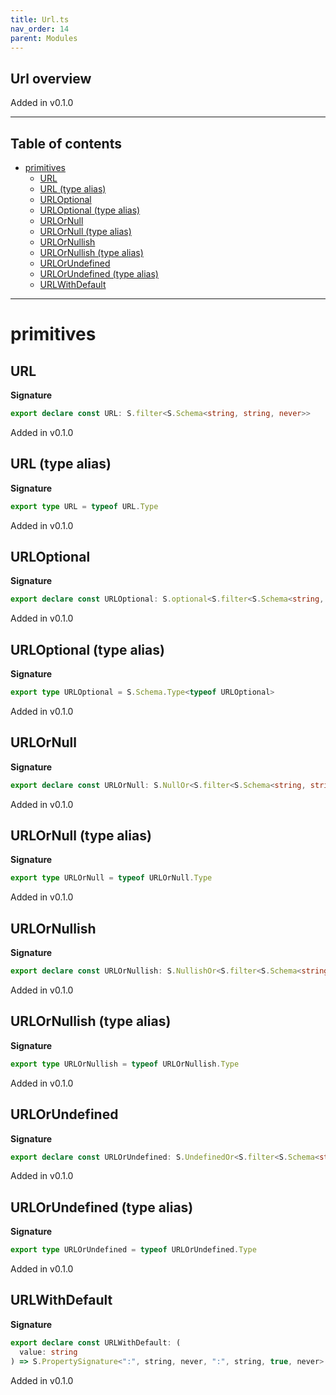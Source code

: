 ```yaml
---
title: Url.ts
nav_order: 14
parent: Modules
---
```


## Url overview

Added in v0.1.0

---

<h2 class="text-delta">Table of contents</h2>

- [primitives](#primitives)
  - [URL](#url)
  - [URL (type alias)](#url-type-alias)
  - [URLOptional](#urloptional)
  - [URLOptional (type alias)](#urloptional-type-alias)
  - [URLOrNull](#urlornull)
  - [URLOrNull (type alias)](#urlornull-type-alias)
  - [URLOrNullish](#urlornullish)
  - [URLOrNullish (type alias)](#urlornullish-type-alias)
  - [URLOrUndefined](#urlorundefined)
  - [URLOrUndefined (type alias)](#urlorundefined-type-alias)
  - [URLWithDefault](#urlwithdefault)

---

# primitives

## URL

**Signature**

```ts
export declare const URL: S.filter<S.Schema<string, string, never>>
```

Added in v0.1.0

## URL (type alias)

**Signature**

```ts
export type URL = typeof URL.Type
```

Added in v0.1.0

## URLOptional

**Signature**

```ts
export declare const URLOptional: S.optional<S.filter<S.Schema<string, string, never>>>
```

Added in v0.1.0

## URLOptional (type alias)

**Signature**

```ts
export type URLOptional = S.Schema.Type<typeof URLOptional>
```

Added in v0.1.0

## URLOrNull

**Signature**

```ts
export declare const URLOrNull: S.NullOr<S.filter<S.Schema<string, string, never>>>
```

Added in v0.1.0

## URLOrNull (type alias)

**Signature**

```ts
export type URLOrNull = typeof URLOrNull.Type
```

Added in v0.1.0

## URLOrNullish

**Signature**

```ts
export declare const URLOrNullish: S.NullishOr<S.filter<S.Schema<string, string, never>>>
```

Added in v0.1.0

## URLOrNullish (type alias)

**Signature**

```ts
export type URLOrNullish = typeof URLOrNullish.Type
```

Added in v0.1.0

## URLOrUndefined

**Signature**

```ts
export declare const URLOrUndefined: S.UndefinedOr<S.filter<S.Schema<string, string, never>>>
```

Added in v0.1.0

## URLOrUndefined (type alias)

**Signature**

```ts
export type URLOrUndefined = typeof URLOrUndefined.Type
```

Added in v0.1.0

## URLWithDefault

**Signature**

```ts
export declare const URLWithDefault: (
  value: string
) => S.PropertySignature<":", string, never, ":", string, true, never>
```

Added in v0.1.0
